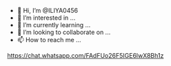 - 👋 Hi, I’m @ILIYA0456
- 👀 I’m interested in ...
- 🌱 I’m currently learning ...
- 💞️ I’m looking to collaborate on ...
- 📫 How to reach me ...

<!---
ILIYA0456/ILIYA0456 is a ✨ special ✨ repository because its `README.md` (this file) appears on your GitHub profile.
You can click the Preview link to take a look at your changes.
--->

https://chat.whatsapp.com/FAdFUo26F5IGE6lwX8Bh1z
